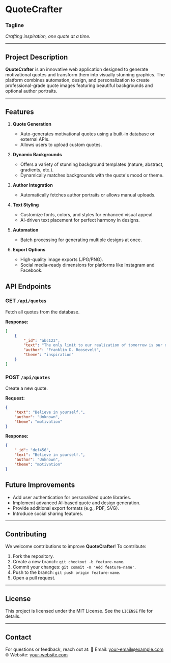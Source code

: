# **QuoteCrafter**

### **Tagline**

_Crafting inspiration, one quote at a time._

---

## **Project Description**

**QuoteCrafter** is an innovative web application designed to generate motivational quotes and transform them into visually stunning graphics. The platform combines automation, design, and personalization to create professional-grade quote images featuring beautiful backgrounds and optional author portraits.

---

## **Features**

1. **Quote Generation**

    - Auto-generates motivational quotes using a built-in database or external APIs.
    - Allows users to upload custom quotes.

2. **Dynamic Backgrounds**

    - Offers a variety of stunning background templates (nature, abstract, gradients, etc.).
    - Dynamically matches backgrounds with the quote's mood or theme.

3. **Author Integration**

    - Automatically fetches author portraits or allows manual uploads.

4. **Text Styling**

    - Customize fonts, colors, and styles for enhanced visual appeal.
    - AI-driven text placement for perfect harmony in designs.

5. **Automation**

    - Batch processing for generating multiple designs at once.

6. **Export Options**
    - High-quality image exports (JPG/PNG).
    - Social media-ready dimensions for platforms like Instagram and Facebook.


## **API Endpoints**

### **GET `/api/quotes`**

Fetch all quotes from the database.

**Response:**

```json
[
    {
        "_id": "abc123",
        "text": "The only limit to our realization of tomorrow is our doubts of today.",
        "author": "Franklin D. Roosevelt",
        "theme": "inspiration"
    }
]
```

### **POST `/api/quotes`**

Create a new quote.

**Request:**

```json
{
    "text": "Believe in yourself.",
    "author": "Unknown",
    "theme": "motivation"
}
```

**Response:**

```json
{
    "_id": "def456",
    "text": "Believe in yourself.",
    "author": "Unknown",
    "theme": "motivation"
}
```


## **Future Improvements**

-   Add user authentication for personalized quote libraries.
-   Implement advanced AI-based quote and design generation.
-   Provide additional export formats (e.g., PDF, SVG).
-   Introduce social sharing features.

---

## **Contributing**

We welcome contributions to improve **QuoteCrafter**! To contribute:

1. Fork the repository.
2. Create a new branch: `git checkout -b feature-name`.
3. Commit your changes: `git commit -m 'Add feature-name'`.
4. Push to the branch: `git push origin feature-name`.
5. Open a pull request.

---

## **License**

This project is licensed under the MIT License. See the `LICENSE` file for details.

---

## **Contact**

For questions or feedback, reach out at:
📧 Email: your-email@example.com
🌐 Website: [your-website.com](https://your-website.com)
